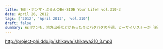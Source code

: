 ```yaml
---
title: 石川・ホンマ・ぶるんのBe-SIDE Your Life! vol.310-3
date: April 26, 2012
tags: ['2012', 'April 2012', 'vol.310']
draft: false
summary: 石川サンも、地方出張などがあったりとバタバタの今週。ビーサイリスナーが「新人」としてプロの現場に入ってきたりとサクラも散りだす４月中旬ですかな。ＮＡＭＡＥ
---
```


http://project-phi.ddo.jp/ishikawa/ishikawa310_3.mp3